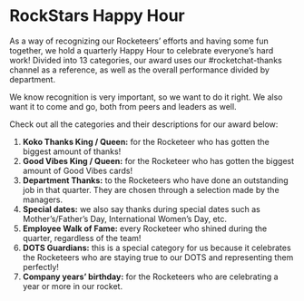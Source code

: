 # RockStars Happy Hour

As a way of recognizing our Rocketeers’ efforts and having some fun together, we hold a quarterly Happy Hour to celebrate everyone’s hard work! Divided into 13 categories, our award uses our #rocketchat-thanks channel as a reference, as well as the overall performance divided by department.

We know recognition is very important, so we want to do it right. We also want it to come and go, both from peers and leaders as well.

Check out all the categories and their descriptions for our award below:

1. **Koko Thanks King / Queen:** for the Rocketeer who has gotten the biggest amount of thanks!
2. **Good Vibes King / Queen:** for the Rocketeer who has gotten the biggest amount of Good Vibes cards!
3. **Department Thanks:** to the Rocketeers who have done an outstanding job in that quarter. They are chosen through a selection made by the managers.
4. **Special dates:** we also say thanks during special dates such as Mother’s/Father’s Day, International Women’s Day, etc.
5. **Employee Walk of Fame:** every Rocketeer who shined during the quarter, regardless of the team!
6. **DOTS Guardians:** this is a special category for us because it celebrates the Rocketeers who are staying true to our DOTS and representing them perfectly!
7. **Company years’ birthday:** for the Rocketeers who are celebrating a year or more in our rocket.
